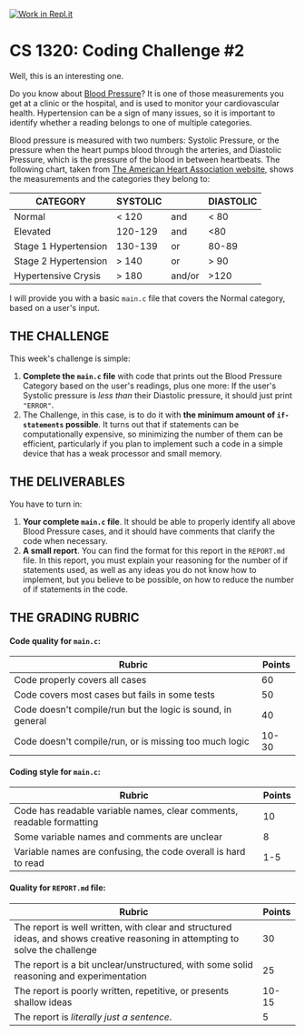 [![Work in Repl.it](https://classroom.github.com/assets/work-in-replit-14baed9a392b3a25080506f3b7b6d57f295ec2978f6f33ec97e36a161684cbe9.svg)](https://classroom.github.com/online_ide?assignment_repo_id=3276760&assignment_repo_type=AssignmentRepo)
# CS 1320: Coding Challenge #2

Well, this is an interesting one.

Do you know about [Blood Pressure](https://www.heart.org/en/health-topics/high-blood-pressure/understanding-blood-pressure-readings)? It is one of those measurements you get at a clinic or the hospital, and is used to monitor your cardiovascular health. Hypertension can be a sign of many issues, so it is important to identify whether a reading belongs to one of multiple categories.

Blood pressure is measured with two numbers: Systolic Pressure, or the pressure when the heart pumps blood through the arteries, and Diastolic Pressure, which is the pressure of the blood in between heartbeats. The following chart, taken from [The American Heart Association website](https://www.heart.org/en/health-topics/high-blood-pressure/understanding-blood-pressure-readings), shows the measurements and the categories they belong to:

**CATEGORY** | **SYSTOLIC** | | **DIASTOLIC**
-------------|--------------|-|--------------
Normal | < 120 | and | < 80
Elevated | 120-129 | and | <80
Stage 1 Hypertension | 130-139 | or | 80-89
Stage 2 Hypertension | > 140 | or | > 90
Hypertensive Crysis | > 180 | and/or | >120

I will provide you with a basic `main.c` file that covers the Normal category, based on a user's input.

## THE CHALLENGE
This week's challenge is simple:

1. **Complete the `main.c` file** with code that prints out the Blood Pressure Category based on the user's readings, plus one more: If the user's Systolic pressure is *less than* their Diastolic pressure, it should just print `"ERROR"`.
2. The Challenge, in this case, is to do it with **the minimum amount of `if-statements` possible**. It turns out that if statements can be computationally expensive, so minimizing the number of them can be efficient, particularly if you plan to implement such a code in a simple device that has a weak processor and small memory.

## THE DELIVERABLES

You have to turn in:

1. **Your complete `main.c` file**. It should be able to properly identify all above Blood Pressure cases, and it should have comments that clarify the code when necessary.
2. **A small report**. You can find the format for this report in the `REPORT.md` file. In this report, you must explain your reasoning for the number of if statements used, as well as any ideas you do not know how to implement, but you believe to be possible, on how to reduce the number of if statements in the code.

## THE GRADING RUBRIC

#### Code quality for `main.c`:
Rubric | Points
-------|-------
Code properly covers all cases | 60
Code covers most cases but fails in some tests | 50
Code doesn't compile/run but the logic is sound, in general | 40
Code doesn't compile/run, or is missing too much logic | 10-30

#### Coding style for `main.c`:
Rubric | Points
-------|-------
Code has readable variable names, clear comments, readable formatting | 10
Some variable names and comments are unclear | 8
Variable names are confusing, the code overall is hard to read | 1-5

#### Quality for `REPORT.md` file:
Rubric | Points
-------|-------
The report is well written, with clear and structured ideas, and shows creative reasoning in attempting to solve the challenge | 30
The report is a bit unclear/unstructured, with some solid reasoning and experimentation | 25
The report is poorly written, repetitive, or presents shallow ideas  | 10-15
The report is *literally just a sentence*. | 5
